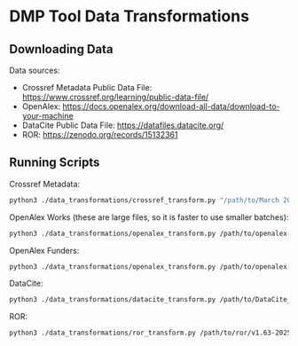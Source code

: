 # DMP Tool Data Transformations 

## Downloading Data
Data sources:
* Crossref Metadata Public Data File: https://www.crossref.org/learning/public-data-file/
* OpenAlex: https://docs.openalex.org/download-all-data/download-to-your-machine
* DataCite Public Data File: https://datafiles.datacite.org/
* ROR: https://zenodo.org/records/15132361

## Running Scripts
Crossref Metadata:
```bash
python3 ./data_transformations/crossref_transform.py "/path/to/March 2025 Public Data File from Crossref" /path/to/transformed/crossref
```

OpenAlex Works (these are large files, so it is faster to use smaller batches):
```bash
python3 ./data_transformations/openalex_transform.py /path/to/openalex-snapshot /path/to/transformed/openalex_works works --max-file-processes=4 --batch-size=4
```

OpenAlex Funders:
```bash
python3 ./data_transformations/openalex_transform.py /path/to/openalex-snapshot /path/to/transformed/openalex_funders funders
```

DataCite:
```bash
python3 ./data_transformations/datacite_transform.py /path/to/DataCite_Public_Data_File_2024 /path/to/transformed/datacite
```

ROR:
```bash
python3 ./data_transformations/ror_transform.py /path/to/ror/v1.63-2025-04-03-ror-data/v1.63-2025-04-03-ror-data_schema_v2.json /path/to/transformed/ror
```